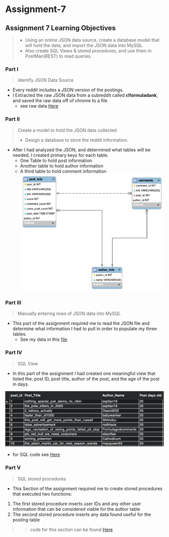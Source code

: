 # Assignment-7

## Assignment 7 Learning Objectives
> - Using an online JSON data source, create a database model that will hold the data, and import the JSON data into MySQL.
> - Also create SQL Views & stored procedures, and use them in PostMan(REST) to read queries.

### Part I
> Identify JSON Data Source

- Every reddit includes a JSON version of the postings.
- I Extracted the raw JSON data from a subreddit called **r/formuladank**, and saved the raw data off of chrome to a file
  - see raw data [Here](Code/cit381-assign07-reddit.json)

### Part II
> Create a model to hold the JSON data collected
> - Design a database to store the reddit information.

- After I had analyzed the JSON, and determined what tables will be needed, I created primary keys for each table.
  - One Table to hold post information
  - Another table to hold author information
  - A third table to hold comment information
![Image of my Schema](Images/cit381-assign07-schema.png)


### Part III
> Manually entering rows of JSON data into MySQL

- This part of the assignment required me to read the JSON file and determine what information I had to pull in order to populate my three tables.
  - See my data in this [file](Code/cit381-assign07-data.csv)

### Part IV
>SQL View

- In this part of the assignment I had created one meaningful view that listed the: post ID, post title, author of the post, and the age of the post in days.

![Image of my View](Images/View.png)

  - for SQL code see [Here](Code/cit381-assign07-view.sql)


### Part V
> SQL stored procedures

- This Section of the assignment required me to create stored procedures that executed two functions:
1. The first stored procedure inserts user IDs and any other user information that can be considered viable for the author table
2. The second stored procedure inserts any data found useful for the posting table

>> code for this section can be found [Here](Code/cit381-assign07-procedures.sql)
